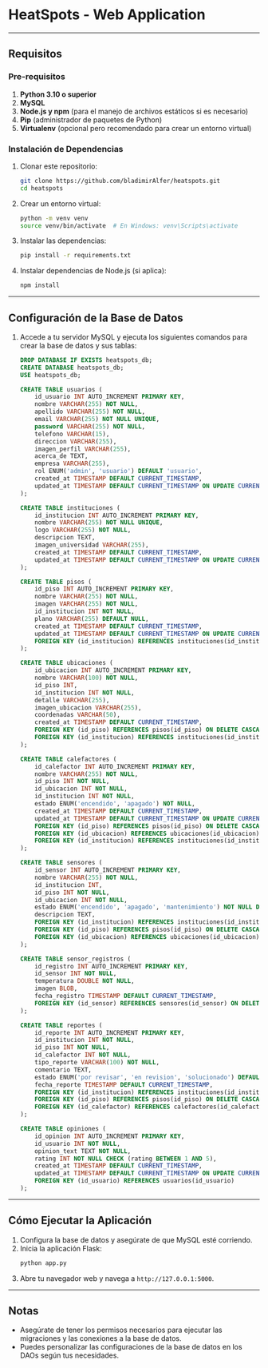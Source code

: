 # HeatSpots - Web Application

---

## Requisitos

### Pre-requisitos

1. **Python 3.10 o superior**
2. **MySQL**
3. **Node.js y npm** (para el manejo de archivos estáticos si es necesario)
4. **Pip** (administrador de paquetes de Python)
5. **Virtualenv** (opcional pero recomendado para crear un entorno virtual)

### Instalación de Dependencias

1. Clonar este repositorio:
    ```bash
    git clone https://github.com/bladimirAlfer/heatspots.git
    cd heatspots
    ```

2. Crear un entorno virtual:
    ```bash
    python -m venv venv
    source venv/bin/activate  # En Windows: venv\Scripts\activate
    ```

3. Instalar las dependencias:
    ```bash
    pip install -r requirements.txt
    ```

4. Instalar dependencias de Node.js (si aplica):
    ```bash
    npm install
    ```

---

## Configuración de la Base de Datos

1. Accede a tu servidor MySQL y ejecuta los siguientes comandos para crear la base de datos y sus tablas:
    ```sql
    DROP DATABASE IF EXISTS heatspots_db;
    CREATE DATABASE heatspots_db;
    USE heatspots_db;

    CREATE TABLE usuarios (
        id_usuario INT AUTO_INCREMENT PRIMARY KEY,
        nombre VARCHAR(255) NOT NULL,
        apellido VARCHAR(255) NOT NULL,
        email VARCHAR(255) NOT NULL UNIQUE,
        password VARCHAR(255) NOT NULL,
        telefono VARCHAR(15),
        direccion VARCHAR(255),
        imagen_perfil VARCHAR(255),
        acerca_de TEXT,
        empresa VARCHAR(255),
        rol ENUM('admin', 'usuario') DEFAULT 'usuario',
        created_at TIMESTAMP DEFAULT CURRENT_TIMESTAMP,
        updated_at TIMESTAMP DEFAULT CURRENT_TIMESTAMP ON UPDATE CURRENT_TIMESTAMP
    );

    CREATE TABLE instituciones (
        id_institucion INT AUTO_INCREMENT PRIMARY KEY,
        nombre VARCHAR(255) NOT NULL UNIQUE,
        logo VARCHAR(255) NOT NULL,
        descripcion TEXT,
        imagen_universidad VARCHAR(255),
        created_at TIMESTAMP DEFAULT CURRENT_TIMESTAMP,
        updated_at TIMESTAMP DEFAULT CURRENT_TIMESTAMP ON UPDATE CURRENT_TIMESTAMP
    );

    CREATE TABLE pisos (
        id_piso INT AUTO_INCREMENT PRIMARY KEY,
        nombre VARCHAR(255) NOT NULL,
        imagen VARCHAR(255) NOT NULL,
        id_institucion INT NOT NULL,
        plano VARCHAR(255) DEFAULT NULL,
        created_at TIMESTAMP DEFAULT CURRENT_TIMESTAMP,
        updated_at TIMESTAMP DEFAULT CURRENT_TIMESTAMP ON UPDATE CURRENT_TIMESTAMP,
        FOREIGN KEY (id_institucion) REFERENCES instituciones(id_institucion) ON DELETE CASCADE
    );

    CREATE TABLE ubicaciones (
        id_ubicacion INT AUTO_INCREMENT PRIMARY KEY,
        nombre VARCHAR(100) NOT NULL,
        id_piso INT,
        id_institucion INT NOT NULL,
        detalle VARCHAR(255),
        imagen_ubicacion VARCHAR(255),
        coordenadas VARCHAR(50),
        created_at TIMESTAMP DEFAULT CURRENT_TIMESTAMP,
        FOREIGN KEY (id_piso) REFERENCES pisos(id_piso) ON DELETE CASCADE,
        FOREIGN KEY (id_institucion) REFERENCES instituciones(id_institucion) ON DELETE CASCADE
    );

    CREATE TABLE calefactores (
        id_calefactor INT AUTO_INCREMENT PRIMARY KEY,
        nombre VARCHAR(255) NOT NULL,
        id_piso INT NOT NULL,
        id_ubicacion INT NOT NULL,
        id_institucion INT NOT NULL,
        estado ENUM('encendido', 'apagado') NOT NULL,
        created_at TIMESTAMP DEFAULT CURRENT_TIMESTAMP,
        updated_at TIMESTAMP DEFAULT CURRENT_TIMESTAMP ON UPDATE CURRENT_TIMESTAMP,
        FOREIGN KEY (id_piso) REFERENCES pisos(id_piso) ON DELETE CASCADE,
        FOREIGN KEY (id_ubicacion) REFERENCES ubicaciones(id_ubicacion) ON DELETE CASCADE,
        FOREIGN KEY (id_institucion) REFERENCES instituciones(id_institucion) ON DELETE CASCADE
    );

    CREATE TABLE sensores (
        id_sensor INT AUTO_INCREMENT PRIMARY KEY,
        nombre VARCHAR(255) NOT NULL,
        id_institucion INT,
        id_piso INT NOT NULL,
        id_ubicacion INT NOT NULL,
        estado ENUM('encendido', 'apagado', 'mantenimiento') NOT NULL DEFAULT 'encendido',
        descripcion TEXT,
        FOREIGN KEY (id_institucion) REFERENCES instituciones(id_institucion) ON DELETE SET NULL,
        FOREIGN KEY (id_piso) REFERENCES pisos(id_piso) ON DELETE CASCADE,
        FOREIGN KEY (id_ubicacion) REFERENCES ubicaciones(id_ubicacion) ON DELETE CASCADE
    );

    CREATE TABLE sensor_registros (
        id_registro INT AUTO_INCREMENT PRIMARY KEY,
        id_sensor INT NOT NULL,
        temperatura DOUBLE NOT NULL,
        imagen BLOB,
        fecha_registro TIMESTAMP DEFAULT CURRENT_TIMESTAMP,
        FOREIGN KEY (id_sensor) REFERENCES sensores(id_sensor) ON DELETE CASCADE
    );

    CREATE TABLE reportes (
        id_reporte INT AUTO_INCREMENT PRIMARY KEY,
        id_institucion INT NOT NULL,
        id_piso INT NOT NULL,
        id_calefactor INT NOT NULL,
        tipo_reporte VARCHAR(100) NOT NULL,
        comentario TEXT,
        estado ENUM('por revisar', 'en revision', 'solucionado') DEFAULT 'por revisar',
        fecha_reporte TIMESTAMP DEFAULT CURRENT_TIMESTAMP,
        FOREIGN KEY (id_institucion) REFERENCES instituciones(id_institucion) ON DELETE CASCADE,
        FOREIGN KEY (id_piso) REFERENCES pisos(id_piso) ON DELETE CASCADE,
        FOREIGN KEY (id_calefactor) REFERENCES calefactores(id_calefactor) ON DELETE CASCADE
    );

    CREATE TABLE opiniones (
        id_opinion INT AUTO_INCREMENT PRIMARY KEY,
        id_usuario INT NOT NULL,
        opinion_text TEXT NOT NULL,
        rating INT NOT NULL CHECK (rating BETWEEN 1 AND 5),
        created_at TIMESTAMP DEFAULT CURRENT_TIMESTAMP,
        updated_at TIMESTAMP DEFAULT CURRENT_TIMESTAMP ON UPDATE CURRENT_TIMESTAMP,
        FOREIGN KEY (id_usuario) REFERENCES usuarios(id_usuario)
    );
    ```

---

## Cómo Ejecutar la Aplicación

1. Configura la base de datos y asegúrate de que MySQL esté corriendo.
2. Inicia la aplicación Flask:
    ```bash
    python app.py
    ```
3. Abre tu navegador web y navega a `http://127.0.0.1:5000`.

---

## Notas

- Asegúrate de tener los permisos necesarios para ejecutar las migraciones y las conexiones a la base de datos.
- Puedes personalizar las configuraciones de la base de datos en los DAOs según tus necesidades.
